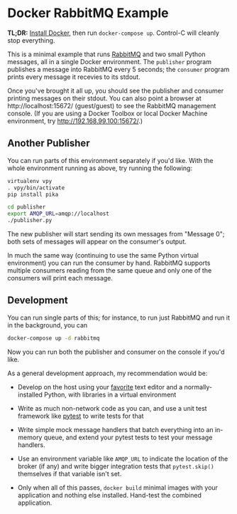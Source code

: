 Docker RabbitMQ Example
=======================

**TL;DR:**
[Install Docker](https://docs.docker.com/engine/installation/), then
run `docker-compose up`.  Control-C will cleanly stop everything.

This is a minimal example that runs [RabbitMQ](http://rabbitmq.com/)
and two small Python messages, all in a single Docker environment.
The `publisher` program publishes a message into RabbitMQ every 5
seconds; the `consumer` program prints every message it recevies to
its stdout.

Once you've brought it all up, you should see the publisher and
consumer printing messages on their stdout.  You can also point a
browser at http://localhost:15672/ (guest/guest) to see the RabbitMQ
management console.  (If you are using a Docker Toolbox or local
Docker Machine environment, try http://192.168.99.100:15672/.)

Another Publisher
-----------------

You can run parts of this environment separately if you'd like.  With
the whole environment running as above, try running the following:

```sh
virtualenv vpy
. vpy/bin/activate
pip install pika

cd publisher
export AMQP_URL=amqp://localhost
./publisher.py
```

The new publisher will start sending its own messages from "Message
0"; both sets of messages will appear on the consumer's output.

In much the same way (continuing to use the same Python virtual
environment) you can run the consumer by hand.  RabbitMQ supports
multiple consumers reading from the same queue and only one of the
consumers will print each message.

Development
-----------

You can run single parts of this; for instance, to run just RabbitMQ
and run it in the background, you can

```sh
docker-compose up -d rabbitmq
```

Now you can run both the publisher and consumer on the console if
you'd like.

As a general development approach, my recommendation would be:

* Develop on the host using
  your [favorite](https://www.gnu.org/software/emacs/) text editor and
  a normally-installed Python, with libraries in a virtual environment

* Write as much non-network code as you can, and use a unit test
  framework like [pytest](https://pytest.org) to write tests for that

* Write simple mock message handlers that batch everything into an
  in-memory queue, and extend your pytest tests to test your message
  handlers.

* Use an environment variable like `AMQP_URL` to indicate the location
  of the broker (if any) and write bigger integration tests that
  `pytest.skip()` themselves if that variable isn't set.

* Only when all of this passes, `docker build` minimal images with
  your application and nothing else installed.  Hand-test the combined
  application.
